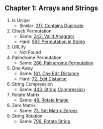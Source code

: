 ## Chapter 1: Arrays and Strings

1. Is Uniqe:
    - Similar: [217. Contains Duplicate](https://leetcode.com/problems/contains-duplicate/)
2. Check Permutation
   - Same: [242. Valid Anagram](https://leetcode.com/problems/valid-anagram/)
   - Hard: [567. Permutation in String](https://leetcode.com/problems/permutation-in-string/)
3. URLify 
   - Not Found
4. Palindrome Permutation
   - Same: [266. Palindrome Permutation](https://leetcode.com/problems/palindrome-permutation/)
5. One Away
   - Same: [161. One Edit Distance](https://leetcode.com/problems/one-edit-distance/)
   - Hard: [72. Edit Distance](https://leetcode.com/problems/edit-distance/)
6. String Compression
   - Same: [443. String Compression](https://leetcode.com/problems/string-compression/)
7. Rotate Matrix
   - Same: [48. Rotate Image](https://leetcode.com/problems/rotate-image/)
8. Zero Matrix
   - Same: [73. Set Matrix Zeroes](https://leetcode.com/problems/set-matrix-zeroes/)
9. String Rotation
   - Same: [796. Rotate String](https://leetcode.com/problems/rotate-string/)
